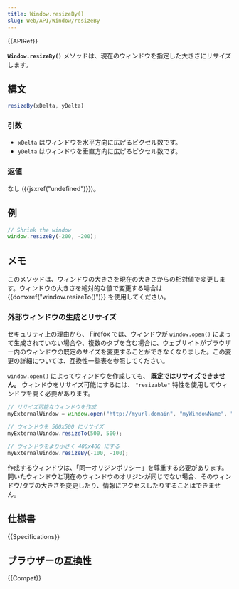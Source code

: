 ```yaml
---
title: Window.resizeBy()
slug: Web/API/Window/resizeBy
---
```

{{APIRef}}

**`Window.resizeBy()`** メソッドは、現在のウィンドウを指定した大きさにリサイズします。

## 構文

```js
resizeBy(xDelta, yDelta)
```

### 引数

- `xDelta` はウィンドウを水平方向に広げるピクセル数です。
- `yDelta` はウィンドウを垂直方向に広げるピクセル数です。

### 返値

なし ({{jsxref("undefined")}})。

## 例

```js
// Shrink the window
window.resizeBy(-200, -200);
```

## メモ

このメソッドは、ウィンドウの大きさを現在の大きさからの相対値で変更します。ウィンドウの大きさを絶対的な値で変更する場合は {{domxref("window.resizeTo()")}} を使用してください。

### 外部ウィンドウの生成とリサイズ

セキュリティ上の理由から、 Firefox では、ウィンドウが `window.open()` によって生成されていない場合や、複数のタブを含む場合に、ウェブサイトがブラウザー内のウィンドウの既定のサイズを変更することができなくなりました。この変更の詳細については、互換性一覧表を参照してください。

`window.open()` によってウィンドウを作成しても、 **既定ではリサイズできません。** ウィンドウをリサイズ可能にするには、 `"resizable"` 特性を使用してウィンドウを開く必要があります。

```js
// リサイズ可能なウィンドウを作成
myExternalWindow = window.open("http://myurl.domain", "myWindowName", "resizable");

// ウィンドウを 500x500 にリサイズ
myExternalWindow.resizeTo(500, 500);

// ウィンドウをより小さく 400x400 にする
myExternalWindow.resizeBy(-100, -100);
```

作成するウィンドウは、「同一オリジンポリシー」を尊重する必要があります。開いたウィンドウと現在のウィンドウのオリジンが同じでない場合、そのウィンドウ/タブの大きさを変更したり、情報にアクセスしたりすることはできません。

## 仕様書

{{Specifications}}

## ブラウザーの互換性

{{Compat}}
